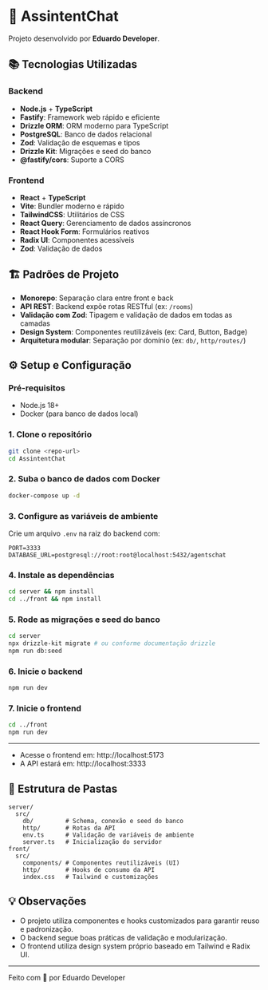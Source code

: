 # 🤖 AssintentChat

Projeto desenvolvido por **Eduardo Developer**.

## 📚 Tecnologias Utilizadas

### Backend
- **Node.js** + **TypeScript**
- **Fastify**: Framework web rápido e eficiente
- **Drizzle ORM**: ORM moderno para TypeScript
- **PostgreSQL**: Banco de dados relacional
- **Zod**: Validação de esquemas e tipos
- **Drizzle Kit**: Migrações e seed do banco
- **@fastify/cors**: Suporte a CORS

### Frontend
- **React** + **TypeScript**
- **Vite**: Bundler moderno e rápido
- **TailwindCSS**: Utilitários de CSS
- **React Query**: Gerenciamento de dados assíncronos
- **React Hook Form**: Formulários reativos
- **Radix UI**: Componentes acessíveis
- **Zod**: Validação de dados

## 🏗️ Padrões de Projeto
- **Monorepo**: Separação clara entre front e back
- **API REST**: Backend expõe rotas RESTful (ex: `/rooms`)
- **Validação com Zod**: Tipagem e validação de dados em todas as camadas
- **Design System**: Componentes reutilizáveis (ex: Card, Button, Badge)
- **Arquitetura modular**: Separação por domínio (ex: `db/`, `http/routes/`)

## ⚙️ Setup e Configuração

### Pré-requisitos
- Node.js 18+
- Docker (para banco de dados local)

### 1. Clone o repositório
```bash
git clone <repo-url>
cd AssintentChat
```

### 2. Suba o banco de dados com Docker
```bash
docker-compose up -d
```

### 3. Configure as variáveis de ambiente
Crie um arquivo `.env` na raiz do backend com:
```
PORT=3333
DATABASE_URL=postgresql://root:root@localhost:5432/agentschat
```

### 4. Instale as dependências
```bash
cd server && npm install
cd ../front && npm install
```

### 5. Rode as migrações e seed do banco
```bash
cd server
npx drizzle-kit migrate # ou conforme documentação drizzle
npm run db:seed
```

### 6. Inicie o backend
```bash
npm run dev
```

### 7. Inicie o frontend
```bash
cd ../front
npm run dev
```

---

- Acesse o frontend em: http://localhost:5173
- A API estará em: http://localhost:3333

## 📂 Estrutura de Pastas
```
server/
  src/
    db/         # Schema, conexão e seed do banco
    http/       # Rotas da API
    env.ts      # Validação de variáveis de ambiente
    server.ts   # Inicialização do servidor
front/
  src/
    components/ # Componentes reutilizáveis (UI)
    http/       # Hooks de consumo da API
    index.css   # Tailwind e customizações
```

## 💡 Observações
- O projeto utiliza componentes e hooks customizados para garantir reuso e padronização.
- O backend segue boas práticas de validação e modularização.
- O frontend utiliza design system próprio baseado em Tailwind e Radix UI.

---

Feito com 💙 por Eduardo Developer 
